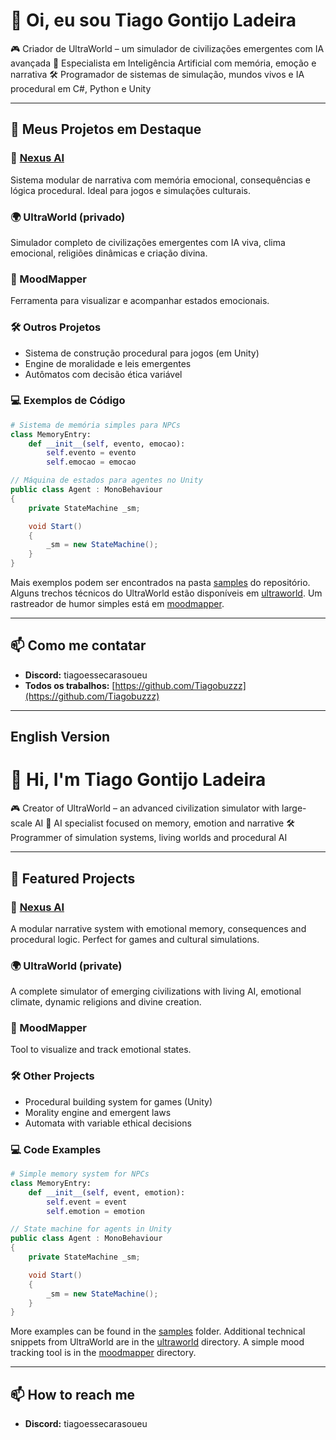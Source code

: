 # 👋 Oi, eu sou Tiago Gontijo Ladeira

🎮 Criador de UltraWorld – um simulador de civilizações emergentes com IA avançada
🧠 Especialista em Inteligência Artificial com memória, emoção e narrativa
🛠️ Programador de sistemas de simulação, mundos vivos e IA procedural em C#, Python e Unity

---

## 🔧 Meus Projetos em Destaque

### 🧠 [Nexus AI](https://github.com/Tiagobuzzz/nexus-ai)
Sistema modular de narrativa com memória emocional, consequências e lógica procedural. Ideal para jogos e simulações culturais.

### 🌍 UltraWorld (privado)
Simulador completo de civilizações emergentes com IA viva, clima emocional, religiões dinâmicas e criação divina.

### 🙂 MoodMapper
Ferramenta para visualizar e acompanhar estados emocionais.

### 🛠️ Outros Projetos
- Sistema de construção procedural para jogos (em Unity)
- Engine de moralidade e leis emergentes
- Autômatos com decisão ética variável
### 💻 Exemplos de Código
```python
# Sistema de memória simples para NPCs
class MemoryEntry:
    def __init__(self, evento, emocao):
        self.evento = evento
        self.emocao = emocao
```
```csharp
// Máquina de estados para agentes no Unity
public class Agent : MonoBehaviour
{
    private StateMachine _sm;

    void Start()
    {
        _sm = new StateMachine();
    }
}
```
Mais exemplos podem ser encontrados na pasta [samples](samples/) do repositório.
Alguns trechos técnicos do UltraWorld estão disponíveis em [ultraworld](ultraworld/).
Um rastreador de humor simples está em [moodmapper](moodmapper/).

---

## 📫 Como me contatar
- **Discord:** tiagoessecarasoueu
- **Todos os trabalhos:** [https://github.com/Tiagobuzzz](https://github.com/Tiagobuzzz)

---

## English Version

# 👋 Hi, I'm Tiago Gontijo Ladeira

🎮 Creator of UltraWorld – an advanced civilization simulator with large-scale AI
🧠 AI specialist focused on memory, emotion and narrative
🛠️ Programmer of simulation systems, living worlds and procedural AI

---

## 🔧 Featured Projects

### 🧠 [Nexus AI](https://github.com/Tiagobuzzz/nexus-ai)
A modular narrative system with emotional memory, consequences and procedural logic. Perfect for games and cultural simulations.

### 🌍 UltraWorld (private)
A complete simulator of emerging civilizations with living AI, emotional climate, dynamic religions and divine creation.

### 🙂 MoodMapper
Tool to visualize and track emotional states.

### 🛠️ Other Projects
- Procedural building system for games (Unity)
- Morality engine and emergent laws
- Automata with variable ethical decisions
### 💻 Code Examples
```python
# Simple memory system for NPCs
class MemoryEntry:
    def __init__(self, event, emotion):
        self.event = event
        self.emotion = emotion
```
```csharp
// State machine for agents in Unity
public class Agent : MonoBehaviour
{
    private StateMachine _sm;

    void Start()
    {
        _sm = new StateMachine();
    }
}
```
More examples can be found in the [samples](samples/) folder.
Additional technical snippets from UltraWorld are in the [ultraworld](ultraworld/) directory.
A simple mood tracking tool is in the [moodmapper](moodmapper/) directory.

---

## 📫 How to reach me
- **Discord:** tiagoessecarasoueu
